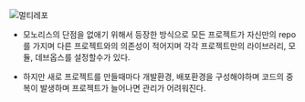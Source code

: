 ![멀티레포](https://user-images.githubusercontent.com/75124028/198243966-743ceb6e-2332-4cef-b771-e41fc65db7e5.png)

- 모노리스의 단점을 없애기 위해서 등장한 방식으로 모든 프로젝트가 자신만의 repo를 가지며 다른 프로젝트와의 의존성이 적어지며 각각 프로젝트만의 라이브러리, 모듈, 데브옵스를 설정할수가 있다.

- 하지만 새로 프로젝트를 만들때마다 개발환경, 배포환경을 구성해야하며
  코드의 중복이 발생하며 프로젝트가 늘어나면 관리가 어려워진다.
